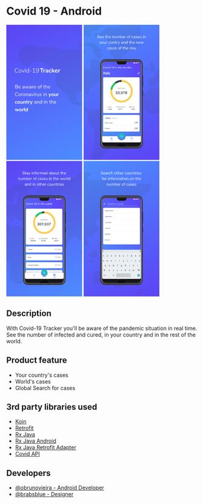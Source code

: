 # Covid 19 - Android

<p float="left">
     <img src="prints/image1.png" width="200"/>
     <img src="prints/image2.png" width="200"/>
     <img src="prints/image3.png" width="200"/>
     <img src="prints/image4.png" width="200"/>
</p>

## Description

With Covid-19 Tracker you'll be aware of the pandemic situation in real time. See the number of
infected and cured, in your country and in the rest of the world.

## Product feature
- Your country's cases
- World's cases
- Global Search for cases

## 3rd party libraries used
- [Koin](https://github.com/InsertKoinIO/koin)
- [Retrofit](https://github.com/square/retrofit)
- [Rx Java](https://github.com/ReactiveX/RxJava)
- [Rx Java Android](https://github.com/ReactiveX/RxAndroid)
- [Rx Java Retrofit Adapter](https://github.com/akarnokd/RxJavaRetrofitAdapter)
- [Covid API](https://github.com/javieraviles/covidAPI)

## Developers
- [@obrunovieira - Android Developer](https://www.linkedin.com/in/obrunovieira/)
- [@brabsblue - Designer](https://www.linkedin.com/in/barbara-schoen/)
